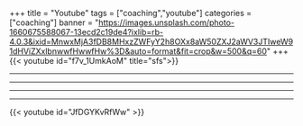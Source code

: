 +++
title = "Youtube"
tags = ["coaching","youtube"]
categories = ["coaching"]
banner = "https://images.unsplash.com/photo-1660675588067-13ecd2c19de4?ixlib=rb-4.0.3&ixid=MnwxMjA3fDB8MHxzZWFyY2h8OXx8aW50ZXJ2aWV3JTIweW91dHViZXxlbnwwfHwwfHw%3D&auto=format&fit=crop&w=500&q=60"
+++
{{< youtube id="f7v_1UmkAoM"  title="sfs">}}

------------------------------
---------------------------------

------------------------------
---------------------------------

{{< youtube id="JfDGYKvRfWw" >}}
